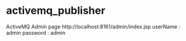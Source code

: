 # activemq_publisher

ActiveMQ Admin page
http://localhost:8161/admin/index.jsp
userName : admin
password : admin
